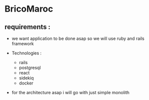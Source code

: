 # BricoMaroc

## requirements :

- we want application to be done asap so we will use ruby and rails framework 
- Technologies :
    - rails
    - postgresql
    - react
    - sidekiq 
    - docker  

- for the architecture asap i will go with just simple monolith 
